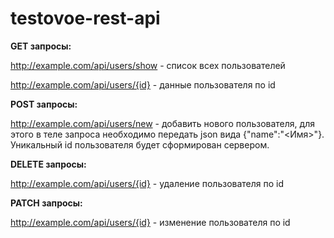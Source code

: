 # testovoe-rest-api

<b>GET запросы:</b>

http://example.com/api/users/show - список всех пользователей

http://example.com/api/users/{id} - данные пользователя по id

<b>POST запросы:</b>

http://example.com/api/users/new - добавить нового пользователя, для этого в теле запроса необходимо передать json вида {"name":"<Имя>"}. Уникальный id пользователя будет сформирован сервером.

<b>DELETE запросы:</b>

http://example.com/api/users/{id} - удаление пользователя по id

<b>PATCH запросы:</b>

http://example.com/api/users/{id} - изменение пользователя по id
